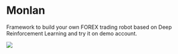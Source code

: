 # Monlan
Framework to build your own FOREX trading robot based on Deep Reinforcement Learning and try it on demo account.


![](example_test_plot.png)